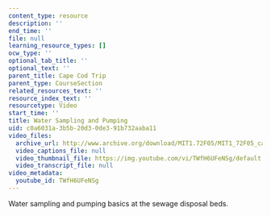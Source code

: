 ```yaml
---
content_type: resource
description: ''
end_time: ''
file: null
learning_resource_types: []
ocw_type: ''
optional_tab_title: ''
optional_text: ''
parent_title: Cape Cod Trip
parent_type: CourseSection
related_resources_text: ''
resource_index_text: ''
resourcetype: Video
start_time: ''
title: Water Sampling and Pumping
uid: c0a6031a-3b5b-20d3-0de3-91b732aaba11
video_files:
  archive_url: http://www.archive.org/download/MIT1.72F05/MIT1_72F05_cape_cod01_220k.mp4
  video_captions_file: null
  video_thumbnail_file: https://img.youtube.com/vi/TWfH6UFeNSg/default.jpg
  video_transcript_file: null
video_metadata:
  youtube_id: TWfH6UFeNSg
---
```


Water sampling and pumping basics at the sewage disposal beds.



